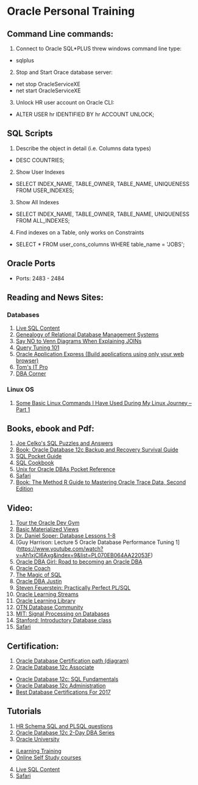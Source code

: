 # Oracle Personal Training

## Command Line commands:

1. Connect to Oracle SQL*PLUS threw windows command line type: 
  * sqlplus
  
  
2. Stop and Start Orace database server:
  * net stop OracleServiceXE
  * net start OracleServiceXE

  
3. Unlock HR user account on Oracle CLI:
  * ALTER USER hr IDENTIFIED BY hr ACCOUNT UNLOCK;

  
## SQL Scripts

1. Describe the object in detail (i.e. Columns data types)
  * DESC COUNTRIES;


2. Show User Indexes
  * SELECT INDEX_NAME, TABLE_OWNER, TABLE_NAME, UNIQUENESS FROM USER_INDEXES;

  
3. Show All Indexes
  * SELECT INDEX_NAME, TABLE_OWNER, TABLE_NAME, UNIQUENESS FROM ALL_INDEXES;

  
4. Find indexes on a Table, only works on Constraints
  * SELECT * FROM user_cons_columns WHERE table_name = 'JOBS';


## Oracle Ports

* Ports: 2483 - 2484


## Reading and News Sites:

### Databases

1. [Live SQL Content](https://livesql.oracle.com/apex/livesql/file/toc.html)
2. [Genealogy of Relational Database Management Systems](https://hpi.de/fileadmin/user_upload/fachgebiete/naumann/projekte/RDBMSGenealogy/RDBMS_Genealogy_V4_print.pdf)
3. [Say NO to Venn Diagrams When Explaining JOINs](https://blog.jooq.org/2016/07/05/say-no-to-venn-diagrams-when-explaining-joins/)
4. [Query Tuning 101](https://blogs.oracle.com/sql/entry/query_tuning_101_comparing_execution?utm_content=buffer88039&utm_medium=social&utm_source=twitter.com&utm_campaign=buffer)
5. [Oracle Application Express (Build applications using only your web browser)](https://apex.oracle.com/en/)
6. [Tom's IT Pro](http://www.tomsitpro.com/)
7. [DBA Corner](http://www.dbta.com/Columns/DBA-Corner/)

### Linux OS

1. [Some Basic Linux Commands I Have Used During My Linux Journey – Part 1](http://www.unixmen.com/basic-linux-commands-used-linux-journey/)



## Books, ebook and Pdf:

1. [Joe Celko's SQL Puzzles and Answers](https://books.google.ie/books?id=krv8CUJU44sC&printsec=frontcover&dq=Where+to+get+Joe+Celko%27s+SQL+Puzzles+and+Answers&hl=en&sa=X&redir_esc=y#v=onepage&q&f=false)
2. [Book: Oracle Database 12c Backup and Recovery Survival Guide](https://www.amazon.com/Oracle-Database-Recovery-Survival-ebook/dp/B00FF1PHAW%3FSubscriptionId%3DAKIAJBDF5XQBATGDX4VQ%26tag%3Dspea06-20%26linkCode%3Dxm2%26camp%3D2025%26creative%3D165953%26creativeASIN%3DB00FF1PHAW)
3. [SQL Pocket Guide](http://shop.oreilly.com/product/0636920013471.do)
4. [SQL Cookbook](http://shop.oreilly.com/product/9780596009762.do)
5. [Unix for Oracle DBAs Pocket Reference](https://www.amazon.com/Unix-Oracle-DBAs-Pocket-Reference-ebook/dp/B0026OR2VS/ref=sr_1_3?s=books&ie=UTF8&qid=1478778363&sr=1-3&keywords=Oracle+dba+scripts)	
6. [Safari](http://techbus.safaribooksonline.com/home?uicode=oracle&sessionid=dd6e43f2-1896-49e2-8528-61b1399c1112)
7. [Book: The Method R Guide to Mastering Oracle Trace Data, Second Edition](https://books.google.ie/books?id=f---DAEACAAJ&dq=he+Method+R+Guide+to+MASTERING+ORACLE+TRACE+DATA&hl=en&sa=X&ved=0ahUKEwj60f-qu6jQAhVoIcAKHQYQDAIQ6AEIGjAA)


## Video:

1. [Tour the Oracle Dev Gym](https://www.youtube.com/watch?v=FbHP7usHtzA)
2. [Basic Materialized Views](http://docs.oracle.com/database/121/DWHSG/basicmv.htm#DWHSG008)
3. [Dr. Daniel Soper: Database Lessons 1-8](https://www.youtube.com/watch?v=Xk3cgUdoieU)
4. [Guy Harrison: Lecture 5 Oracle Database Performance Tuning 1] (https://www.youtube.com/watch?v=Ah1xjCl6Axg&index=9&list=PL070EB064AA22053F)
5. [Oracle DBA Girl: Road to becoming an Oracle DBA](https://www.youtube.com/watch?v=CfV2BUXPPcw&list=PLa6d4MyZlN5kEDluaHe4kMn0rvem-S3lX)
6. [Oracle Coach](https://www.youtube.com/user/oraclecoach/playlists)
7. [The Magic of SQL](https://www.youtube.com/channel/UCWeOtlakw8g01MrR8U4yYtg/playlists)
8. [Oracle DBA Justin](https://www.youtube.com/watch?v=28E37BUX6o8&index=8&list=PLMNHKeH57OwAxTDi25giHkLxzFlUbeXOE)
9. [Steven Feuerstein: Practically Perfect PL/SQL](https://www.youtube.com/channel/UCpJpLMRm452kVcie3RpINPw/playlists)
10. [Oracle Learning Streams](https://www.youtube.com/user/oraclelearningstream/playlists)
11. [Oracle Learning Library](https://www.youtube.com/user/OracleLearning/playlists)
12. [OTN Database Community](https://www.youtube.com/user/OTNDatabasechannel/videos)
13. [MIT: Signal Processing on Databases](https://www.youtube.com/watch?v=zNGKX-4PRsk&list=PLUl4u3cNGP62DPmPLrVyYfk3-Try_ftJJ)
14. [Stanford: Introductory Database class](https://www.youtube.com/watch?v=D-k-h0GuFmE&list=PL6hGtHedy2Z4EkgY76QOcueU8lAC4o6c3)
15. [Safari](http://techbus.safaribooksonline.com/home?uicode=oracle&sessionid=dd6e43f2-1896-49e2-8528-61b1399c1112)


## Certification:

1. [Oracle Database Certification path (diagram)](http://education.oracle.com/pls/web_prod-plq-dad/ou_product_category.getPage?p_cat_id=385)
2. [Oracle Database 12c Associate](https://education.oracle.com/pls/web_prod-plq-dad/db_pages.getpage?page_id=654&get_params=p_id:248&p_org_id=1001&lang=US#tabs-1)
  * [Oracle Database 12c: SQL Fundamentals](http://education.oracle.com/pls/web_prod-plq-dad/db_pages.getpage?page_id=5001&get_params=p_exam_id:1Z0-061) 
  * [Oracle Database 12c Administration](http://education.oracle.com/pls/web_prod-plq-dad/db_pages.getpage?page_id=5001&get_params=p_exam_id:1Z0-075)
  * [Best Database Certifications For 2017](http://www.tomsitpro.com/articles/database-certifications,2-664.html)	


## Tutorials

1. [HR Schema SQL and PLSQL questions](http://www.srikanthtechnologies.com/oracle/dec9/hrqueries.html)
2. [Oracle Database 12c 2-Day DBA Series](https://apexapps.oracle.com/pls/apex/f?p=44785%3A24%3A7796218118124%3A%3A%3A%3AP24_CONTENT_ID%2CP24_PREV_PAGE%3A6282%2C24)
3. [Oracle University](https://rmdc-twvpn-1.oraclevpn.com/+CSCOE+/logon.html)
  * [iLearning Training](http://my.oracle.com/content/web/CNT244762)
  * [Online Self Study courses](https://rmdc-twvpn-1.oraclevpn.com/+CSCO+0h756767633A2F2F7A6C2E62656E7079722E70627A++/content/web/cnt1264752)
4. [Live SQL Content](https://livesql.oracle.com/apex/livesql/file/toc.html)
5. [Safari](http://techbus.safaribooksonline.com/home?uicode=oracle&sessionid=dd6e43f2-1896-49e2-8528-61b1399c1112)
  
  